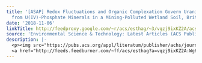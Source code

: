 ```yaml
---
title: '[ASAP] Redox Fluctuations and Organic Complexation Govern Uranium Redistribution
  from U(IV)-Phosphate Minerals in a Mining-Polluted Wetland Soil, Brittany, France'
date: '2018-11-06'
linkTitle: http://feedproxy.google.com/~r/acs/esthag/~3/vqzj9ixKZ2A/acs.est.8b03031
source: 'Environmental Science & Technology: Latest Articles (ACS Publications)'
description: |-
  <p><img src="https://pubs.acs.org/appl/literatum/publisher/achs/journals/content/esthag/0/esthag.ahead-of-print/acs.est.8b03031/20181106/images/medium/es-2018-03031r_0005.gif" alt="TOC Graphic"/></p><div><cite>Environmental Science & Technology</cite></div><div>DOI: 10.1021/acs.est.8b03031</div><div class="feedflare">
  <a href="http://feeds.feedburner.com/~ff/acs/esthag?a=vqzj9ixKZ2A:Wg6B_RkqB9I:yIl2AUoC8zA"><img src="http://feeds.feedburner.com/~ff/acs/esthag?d=yIl2AUoC8zA" border="0"></img></a>
---
```

